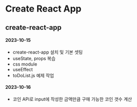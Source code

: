 # Create React App

## create-react-app 

#### 2023-10-15
- create-react-app 설치 및 기본 셋팅
- useState, props 복습
- css module
- useEffect
- toDoList.js 예제 작업

#### 2023-10-16
- 코인 APi로 input에 작성한 금액만큼 구매 가능한 코인 갯수 계산


<!-- <div className="App">
{/* study */}
{ false ? <StudyUseEffect/> : null}

{/* example */}
{ false ? <ToDoList/> : null}
{ false ? <CoinTracker/> : null}
</div> -->
